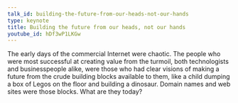 ```yaml
---
talk_id: building-the-future-from-our-heads-not-our-hands
type: keynote
title: Building the future from our heads, not our hands
youtube_id: hDf3wP1LKGw
---
```


The early days of the commercial Internet were chaotic. The people who were most successful at creating value from the turmoil, both technologists and businesspeople alike, were those who had clear visions of making a future from the crude building blocks available to them, like a child dumping a box of Legos on the floor and building a dinosaur. Domain names and web sites were those blocks.  What are they today?
